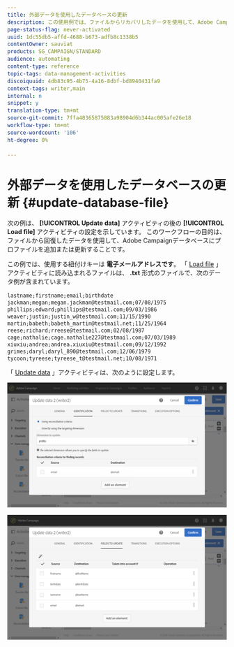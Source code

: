 ```yaml
---
title: 外部データを使用したデータベースの更新
description: この使用例では、ファイルからリカバリしたデータを使用して、Adobe Campaignデータベースにプロファイルを追加または更新する方法を示します。
page-status-flag: never-activated
uuid: 1dc55db5-affd-4688-b673-adfb8c1338b5
contentOwner: sauviat
products: SG_CAMPAIGN/STANDARD
audience: automating
content-type: reference
topic-tags: data-management-activities
discoiquuid: 4db83c95-4b75-4a16-8dbf-bd8940431fa9
context-tags: writer,main
internal: n
snippet: y
translation-type: tm+mt
source-git-commit: 7ffa48365875883a98904d6b344ac005afe26e18
workflow-type: tm+mt
source-wordcount: '106'
ht-degree: 0%

---
```



# 外部データを使用したデータベースの更新 {#update-database-file}

次の例は、 **[!UICONTROL Update data]** アクティビティの後の **[!UICONTROL Load file]** アクティビティの設定を示しています。 このワークフローの目的は、ファイルから回復したデータを使用して、Adobe Campaignデータベースにプロファイルを追加または更新することです。

この例では、使用する紐付けキーは **電子メールアドレスです**。 「 [Load file](../../automating/using/load-file.md) 」アクティビティに読み込まれるファイルは、 **.txt** 形式のファイルで、次のデータ例が含まれています。

```
lastname;firstname;email;birthdate
jackman;megan;megan.jackman@testmail.com;07/08/1975
phillips;edward;phillips@testmail.com;09/03/1986
weaver;justin;justin_w@testmail.com;11/15/1990
martin;babeth;babeth_martin@testmail.net;11/25/1964
reese;richard;rreese@testmail.com;02/08/1987
cage;nathalie;cage.nathalie227@testmail.com;07/03/1989
xiuxiu;andrea;andrea.xiuxiu@testmail.com;09/12/1992
grimes;daryl;daryl_890@testmail.com;12/06/1979
tycoon;tyreese;tyreese_t@testmail.net;10/08/1971
```

「 [Update data](../../automating/using/update-data.md) 」アクティビティは、次のように設定します。

![](assets/deduplication_example2_writer1.png)

![](assets/deduplication_example2_writer2.png)
